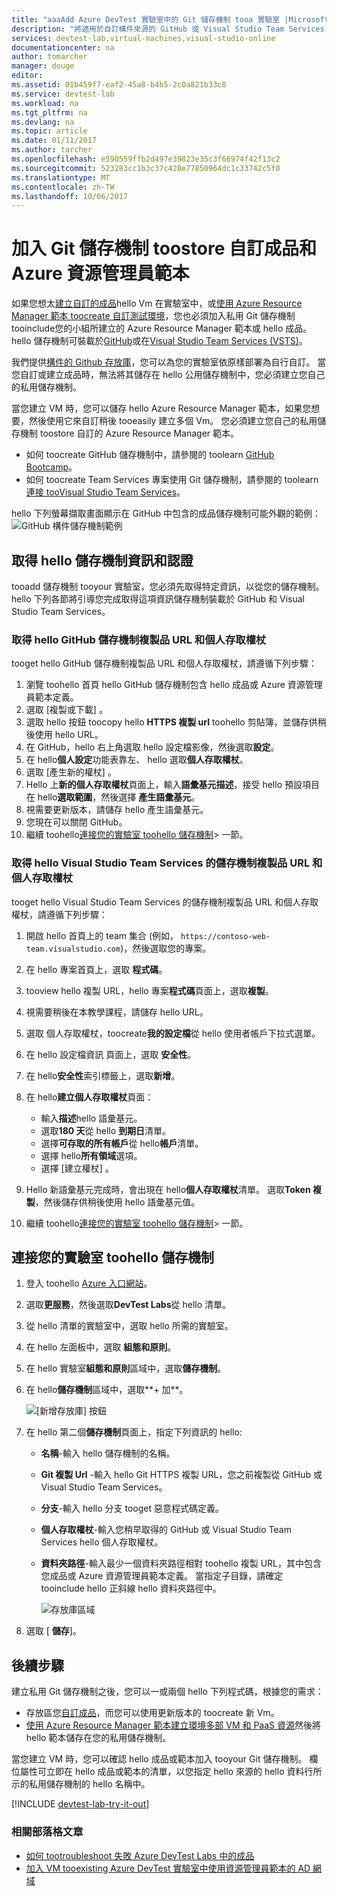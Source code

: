 ```yaml
---
title: "aaaAdd Azure DevTest 實驗室中的 Git 儲存機制 tooa 實驗室 |Microsoft 文件"
description: "將適用於自訂構件來源的 GitHub 或 Visual Studio Team Services Git 儲存機制加入 Azure DevTest Labs"
services: devtest-lab,virtual-machines,visual-studio-online
documentationcenter: na
author: tomarcher
manager: douge
editor: 
ms.assetid: 01b459f7-eaf2-45a8-b4b5-2c0a821b33c8
ms.service: devtest-lab
ms.workload: na
ms.tgt_pltfrm: na
ms.devlang: na
ms.topic: article
ms.date: 01/11/2017
ms.author: tarcher
ms.openlocfilehash: e590559ffb2d497e39823e35c3f66974f42f13c2
ms.sourcegitcommit: 523283cc1b3c37c428e77850964dc1c33742c5f0
ms.translationtype: MT
ms.contentlocale: zh-TW
ms.lasthandoff: 10/06/2017
---
```

# <a name="add-a-git-repository-toostore-custom-artifacts-and-azure-resource-manager-templates"></a>加入 Git 儲存機制 toostore 自訂成品和 Azure 資源管理員範本

如果您想太[建立自訂的成品](devtest-lab-artifact-author.md)hello Vm 在實驗室中，或[使用 Azure Resource Manager 範本 toocreate 自訂測試環境](devtest-lab-create-environment-from-arm.md)，您也必須加入私用 Git 儲存機制 tooinclude您的小組所建立的 Azure Resource Manager 範本或 hello 成品。 hello 儲存機制可裝載於[GitHub](https://github.com)或在[Visual Studio Team Services (VSTS)](https://visualstudio.com)。

我們提供[構件的 Github 存放庫](https://github.com/Azure/azure-devtestlab/tree/master/Artifacts)，您可以為您的實驗室依原樣部署為自行自訂。 當您自訂或建立成品時，無法將其儲存在 hello 公用儲存機制中，您必須建立您自己的私用儲存機制。 

當您建立 VM 時，您可以儲存 hello Azure Resource Manager 範本，如果您想要，然後使用它來自訂稍後 tooeasily 建立多個 Vm。 您必須建立您自己的私用儲存機制 toostore 自訂的 Azure Resource Manager 範本。  

* 如何 toocreate GitHub 儲存機制中，請參閱的 toolearn [GitHub Bootcamp](https://help.github.com/categories/bootcamp/)。
* 如何 toocreate Team Services 專案使用 Git 儲存機制，請參閱的 toolearn[連接 tooVisual Studio Team Services](https://www.visualstudio.com/get-started/setup/connect-to-visual-studio-online)。

hello 下列螢幕擷取畫面顯示在 GitHub 中包含的成品儲存機制可能外觀的範例：  
![GitHub 構件儲存機制範例](./media/devtest-lab-add-repo/devtestlab-github-artifact-repo-home.png)

## <a name="get-hello-repository-information-and-credentials"></a>取得 hello 儲存機制資訊和認證
tooadd 儲存機制 tooyour 實驗室，您必須先取得特定資訊，以從您的儲存機制。 hello 下列各節將引導您完成取得這項資訊儲存機制裝載於 GitHub 和 Visual Studio Team Services。

### <a name="get-hello-github-repository-clone-url-and-personal-access-token"></a>取得 hello GitHub 儲存機制複製品 URL 和個人存取權杖
tooget hello GitHub 儲存機制複製品 URL 和個人存取權杖，請遵循下列步驟：

1. 瀏覽 toohello 首頁 hello GitHub 儲存機制包含 hello 成品或 Azure 資源管理員範本定義。
2. 選取 [複製或下載] 。
3. 選取 hello 按鈕 toocopy hello **HTTPS 複製 url** toohello 剪貼簿，並儲存供稍後使用 hello URL。
4. 在 GitHub，hello 右上角選取 hello 設定檔影像，然後選取**設定**。
5. 在 hello**個人設定**功能表靠左、 hello 選取**個人存取權杖**。
6. 選取 [產生新的權杖] 。
7. Hello 上**新的個人存取權杖**頁面上，輸入**語彙基元描述**，接受 hello 預設項目在 hello**選取範圍**，然後選擇 **產生語彙基元**。
8. 視需要更新版本，請儲存 hello 產生語彙基元。
9. 您現在可以關閉 GitHub。   
10. 繼續 toohello[連接您的實驗室 toohello 儲存機制](#connect-your-lab-to-the-repository)> 一節。

### <a name="get-hello-visual-studio-team-services-repository-clone-url-and-personal-access-token"></a>取得 hello Visual Studio Team Services 的儲存機制複製品 URL 和個人存取權杖
tooget hello Visual Studio Team Services 的儲存機制複製品 URL 和個人存取權杖，請遵循下列步驟：

1. 開啟 hello 首頁上的 team 集合 (例如， `https://contoso-web-team.visualstudio.com`)，然後選取您的專案。
2. 在 hello 專案首頁上，選取 **程式碼**。
3. tooview hello 複製 URL，hello 專案**程式碼**頁面上，選取**複製**。
4. 視需要稍後在本教學課程，請儲存 hello URL。
5. 選取 個人存取權杖，toocreate**我的設定檔**從 hello 使用者帳戶下拉式選單。
6. 在 hello 設定檔資訊 頁面上，選取 **安全性**。
7. 在 hello**安全性**索引標籤上，選取**新增**。
8. 在 hello**建立個人存取權杖**頁面：

   * 輸入**描述**hello 語彙基元。
   * 選取**180 天**從 hello **到期日**清單。
   * 選擇**可存取的所有帳戶**從 hello**帳戶**清單。
   * 選擇 hello**所有領域**選項。
   * 選擇 [建立權杖] 。
9. Hello 新語彙基元完成時，會出現在 hello**個人存取權杖**清單。 選取**Token 複製**，然後儲存供稍後使用 hello 語彙基元值。
10. 繼續 toohello[連接您的實驗室 toohello 儲存機制](#connect-your-lab-to-the-repository)> 一節。

## <a name="connect-your-lab-toohello-repository"></a>連接您的實驗室 toohello 儲存機制
1. 登入 toohello [Azure 入口網站](http://go.microsoft.com/fwlink/p/?LinkID=525040)。
2. 選取**更服務**，然後選取**DevTest Labs**從 hello 清單。
3. 從 hello 清單的實驗室中，選取 hello 所需的實驗室。   
4. 在 hello 左面板中，選取 **組態和原則**。
5. 在 hello 實驗室**組態和原則**區域中，選取**儲存機制**。
6. 在 hello**儲存機制**區域中，選取**+ 加**。

    ![[新增存放庫] 按鈕](./media/devtest-lab-add-repo/devtestlab-add-repo.png)
7. 在 hello 第二個**儲存機制**頁面上，指定下列資訊的 hello:

   * **名稱**-輸入 hello 儲存機制的名稱。
   * **Git 複製 Url** -輸入 hello Git HTTPS 複製 URL，您之前複製從 GitHub 或 Visual Studio Team Services。
   * **分支**-輸入 hello 分支 tooget 惡意程式碼定義。
   * **個人存取權杖**-輸入您稍早取得的 GitHub 或 Visual Studio Team Services hello 個人存取權杖。
   * **資料夾路徑**-輸入最少一個資料夾路徑相對 toohello 複製 URL，其中包含您成品或 Azure 資源管理員範本定義。 當指定子目錄，請確定 tooinclude hello 正斜線 hello 資料夾路徑中。

     ![存放庫區域](./media/devtest-lab-add-repo/devtestlab-repo-blade.png)
8. 選取 [ **儲存**]。

## <a name="next-steps"></a>後續步驟
建立私用 Git 儲存機制之後，您可以一或兩個 hello 下列程式碼，根據您的需求：
* 存放區您[自訂成品](devtest-lab-artifact-author.md)，而您可以使用更新版本的 toocreate 新 Vm。
* [使用 Azure Resource Manager 範本建立環境多部 VM 和 PaaS 資源](devtest-lab-create-environment-from-arm.md)然後將 hello 範本儲存在您的私用儲存機制。

當您建立 VM 時，您可以確認 hello 成品或範本加入 tooyour Git 儲存機制。 欄位屬性可立即在 hello 成品或範本的清單，以您指定 hello 來源的 hello 資料行所示的私用儲存機制的 hello 名稱中。 

[!INCLUDE [devtest-lab-try-it-out](../../includes/devtest-lab-try-it-out.md)]

### <a name="related-blog-posts"></a>相關部落格文章
* [如何 tootroubleshoot 失敗 Azure DevTest Labs 中的成品](devtest-lab-troubleshoot-artifact-failure.md)
* [加入 VM tooexisting Azure DevTest 實驗室中使用資源管理員範本的 AD 網域](http://www.visualstudiogeeks.com/blog/DevOps/Join-a-VM-to-existing-AD-domain-using-ARM-template-AzureDevTestLabs)
